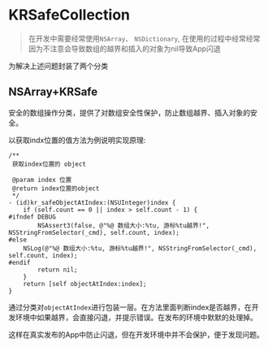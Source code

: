 # KRSafeCollection

> 在开发中需要经常使用`NSArray`、  `NSDictionary`, 在使用的过程中经常经常因为不注意会导致数组的越界和插入的对象为nil导致App闪退
 
  为解决上述问题封装了两个分类

## NSArray+KRSafe

安全的数组操作分类，提供了对数组安全性保护，防止数组越界、插入对象的安全。

以获取indx位置的值方法为例说明实现原理:

```objc
/**
 获取index位置的 object

 @param index 位置
 @return index位置的object
 */
- (id)kr_safeObjectAtIndex:(NSUInteger)index {
    if (self.count == 0 || index > self.count - 1) {
#ifndef DEBUG
        NSAssert3(false, @"%@ 数组大小:%tu, 游标%tu越界!", NSStringFromSelector(_cmd), self.count, index);
#else
    NSLog(@"%@ 数组大小:%tu, 游标%tu越界!", NSStringFromSelector(_cmd), self.count, index);
#endif
        return nil;
    }
    return [self objectAtIndex:index];
}
```
通过分类对`objectAtIndex`进行包装一层。在方法里面判断index是否越界，在开发环境中如果越界，会直接闪退，并提示错误。在发布的环境中默默的处理掉。

这样在真实发布的App中防止闪退，但在开发环境中并不会保护，便于发现问题。

